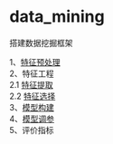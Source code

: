 # data_mining
搭建数据挖掘框架

1、[特征预处理](https://github.com/zhangyiru/data_mining/tree/master/data_process)  
2、特征工程  
2.1 [特征提取](https://github.com/zhangyiru/data_mining)    
2.2 [特征选择](https://github.com/zhangyiru/data_mining/tree/master/feature_selection)  
3、[模型构建](https://github.com/zhangyiru/data_mining/tree/master/model_code)  
4、[模型调参](https://github.com/zhangyiru/data_mining/tree/master/model_tune_parameter)  
5、评价指标  
